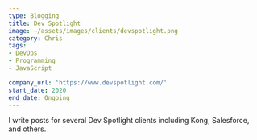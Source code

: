 ```yaml
---
type: Blogging
title: Dev Spotlight
image: ~/assets/images/clients/devspotlight.png
category: Chris
tags:
- DevOps
- Programming
- JavaScript

company_url: 'https://www.devspotlight.com/'
start_date: 2020
end_date: Ongoing
---
```


I write posts for several Dev Spotlight clients including Kong, Salesforce, and others.